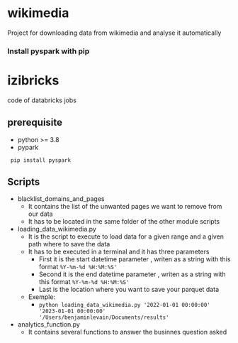 # wikimedia
Project for downloading data from wikimedia and analyse it automatically

### Install pyspark with pip

# izibricks

code of databricks jobs

## prerequisite 

* python >= 3.8
* pypark

```text
 pip install pyspark
 ```
 
## Scripts

* blacklist_domains_and_pages
  * It contains the list of the unwanted pages we want to remove from our data
  * It has to be located in the same folder of the other module scripts
* loading_data_wikimedia.py
  * It is the script to execute to load data for a given range and a given path where to save the data
  * It has to be executed in a terminal and it has three parameters
    * First it is the start datetime parameter , writen as a string with this format `%Y-%m-%d %H:%M:%S'`
    * Second it is the end datetime parameter , writen as a string with this format `%Y-%m-%d %H:%M:%S'`
    * Last is the location where you want to save your parquet data
  * Exemple:
    * `python loading_data_wikimedia.py '2022-01-01 00:00:00' '2023-01-01 00:00:00' '/Users/benjaminlevain/Documents/results'`
* analytics_function.py
  * It contains several functions to answer the businnes question asked


